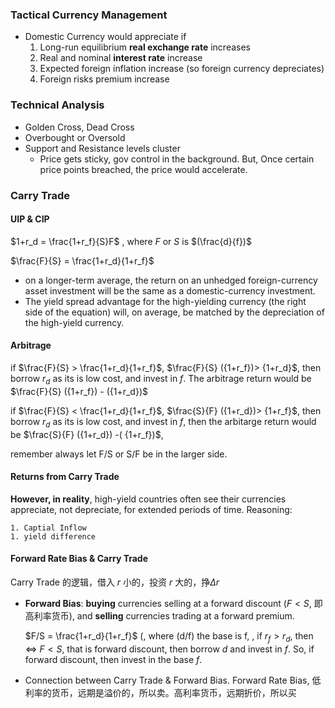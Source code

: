 ### Tactical Currency Management

- Domestic Currency would appreciate if
    1. Long-run equilibrium **real exchange rate** increases
    2. Real and nominal **interest rate** increase
    3. Expected foreign inflation increase (so foreign currency depreciates)
    4. Foreign risks premium increase 

### Technical Analysis

- Golden Cross, Dead Cross
- Overbought or Oversold
- Support and Resistance levels cluster
    - Price gets sticky, gov control in the background. But, Once certain price points breached, the price would accelerate.

### Carry Trade

#### UIP & CIP

$1+r_d = \frac{1+r_f}{S}F$ , where $F$ or $S$ is $(\frac{d}{f})$

$\frac{F}{S} = \frac{1+r_d}{1+r_f}$

- on a longer-term average, the return on an unhedged foreign-currency asset investment will be the same as a domestic-currency investment.
- The yield spread advantage for the high-yielding currency (the right side of the equation) will, on average, be matched by the depreciation of the high-yield currency.

#### **Arbitrage**

if $\frac{F}{S} > \frac{1+r_d}{1+r_f}$, $\frac{F}{S} ({1+r_f})> {1+r_d}$, then borrow $r_d$ as its is low cost, and invest in $f$. The arbitrage return would be $\frac{F}{S} ({1+r_f}) - ({1+r_d})$

if $\frac{F}{S} < \frac{1+r_d}{1+r_f}$, $\frac{S}{F} ({1+r_d})> {1+r_f}$, then borrow $r_d$ as its is low cost, and invest in $f$, then the arbitarge return would be $\frac{S}{F} ({1+r_d}) -( {1+r_f})$,

remember always let F/S or S/F be in the larger side.

#### Returns from Carry Trade

**However, in reality**, high-yield countries often see their currencies appreciate, not depreciate, for extended periods of time. Reasoning:

	1. Captial Inflow
	1. yield difference

#### Forward Rate Bias & Carry Trade

Carry Trade 的逻辑，借入 $r$ 小的，投资 $r$ 大的，挣$\Delta r$ 

- **Forward Bias**: **buying** currencies selling at a forward discount ($F<S$, 即高利率货币), and **selling** currencies trading at a forward premium.

  $F/S = \frac{1+r_d}{1+r_f}$ (, where (d/f) the base is f, , if $r_f > r_d$, then <=> $F<S$, that is forward discount, then borrow $d$ and invest in $f$. So, if forward discount, then invest in the base $f$.

- Connection between Carry Trade & Forward Bias. Forward Rate Bias, 低利率的货币，远期是溢价的，所以卖。高利率货币，远期折价，所以买  


